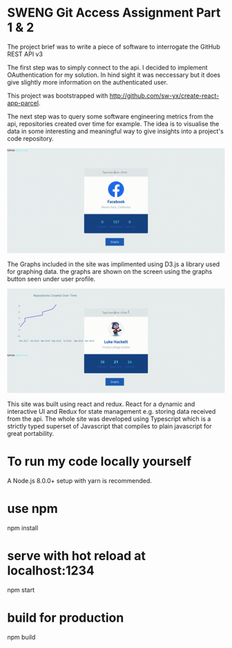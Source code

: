 # SWENG Git Access Assignment Part 1 & 2

The project brief was to write a piece of software to interrogate the GitHub REST API v3

The first step was to simply connect to the api. I decided to implement OAuthentication for my solution. In hind sight it was neccessary but it does give slightly more information on the authenticated user.

This project was bootstrapped with http://github.com/sw-yx/create-react-app-parcel.

The next step was to query some software engineering metrics from the api, repositories created over time for example. The idea is to visualise the data in some interesting and meaningful way to give insights into a project's code repository.

![exampleOne](docs/GitHubEdit1.gif)

The Graphs included in the site was implimented using D3.js a library used for graphing data. the graphs are shown on the screen using the graphs button seen under user profile.

![exampleTwo](docs/GitHubVisEdit2.gif)

This site was built using react and redux. React for a dynamic and interactive UI and Redux for state management e.g. storing data received from the api. The whole site was developed using Typescript which is a strictly typed superset of Javascript that compiles to plain javascript for great portability.


# To run my code locally yourself

A Node.js 8.0.0+ setup with yarn is recommended.



# use npm 
npm install

# serve with hot reload at localhost:1234
npm start

# build for production
npm build
